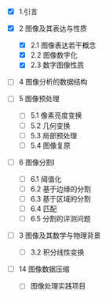- [X] 1.引言

- [X] 2 图像及其表达与性质
    - [X] 2.1 图像表达若干概念
    - [X] 2.2 图像数字化
    - [X] 2.3 数字图像性质 
- [ ] 4 图像分析的数据结构

- [ ] 5 图像预处理
    - [ ] 5.1 像素亮度变换
    - [ ] 5.2 几何变换
    - [ ] 5.3 局部预处理
    - [ ] 5.4 图像复原

- [ ] 6 图像分割I
    - [ ] 6.1 阈值化
    - [ ] 6.2 基于边缘的分割
    - [ ] 6.3 基于区域的分割
    - [ ] 6.4 匹配
    - [ ] 6.5 分割的评测问题

- [ ] 3 图像及其数学与物理背景
    - [ ] 3.2 积分线性变换

- [ ] 14 图像数据压缩
    - [ ] 图像处理实践项目
